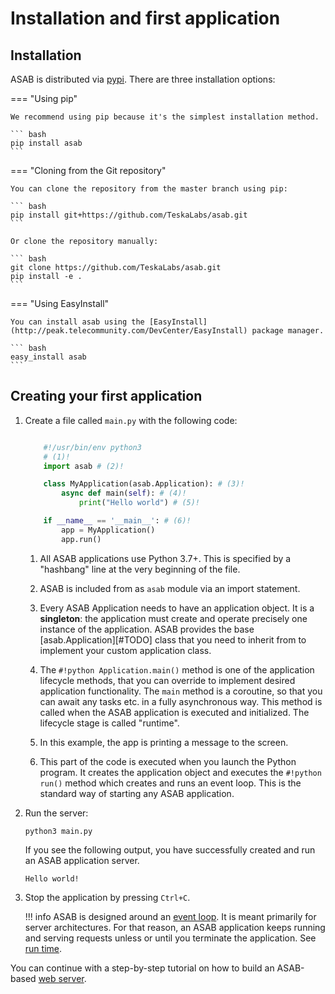 # Installation and first application

## Installation

ASAB is distributed via [pypi](https://pypi.org/project/asab/). There are three installation options:

=== "Using pip"

    We recommend using pip because it's the simplest installation method.

    ``` bash
    pip install asab
    ```

=== "Cloning from the Git repository"

    You can clone the repository from the master branch using pip:

    ``` bash
    pip install git+https://github.com/TeskaLabs/asab.git
    ```

    Or clone the repository manually:

    ``` bash
    git clone https://github.com/TeskaLabs/asab.git
    pip install -e .
    ```


=== "Using EasyInstall"

    You can install asab using the [EasyInstall](http://peak.telecommunity.com/DevCenter/EasyInstall) package manager.

    ``` bash
    easy_install asab
    ```

## Creating your first application

1.  Create a file called `main.py` with the following code:

        
    ``` python title="main.py" linenums="1"

        #!/usr/bin/env python3 
        # (1)!
        import asab # (2)!

        class MyApplication(asab.Application): # (3)!
            async def main(self): # (4)!
                print("Hello world") # (5)!

        if __name__ == '__main__': # (6)!
            app = MyApplication()
            app.run()
    ```

    1. All ASAB applications use Python 3.7+. This is specified by a "hashbang" line at the very beginning of the file.

    2. ASAB is included from as `asab` module via an import
    statement.

    3. Every ASAB Application needs to have an application object. It is a
    **singleton**: the application must create and operate
    precisely one instance of the application. ASAB provides the base
    [asab.Application][#TODO] class that you need to
    inherit from to implement your custom application class.

    4. The `#!python Application.main()` method is one of
    the application lifecycle methods, that you can override to implement
    desired application functionality. The `main` method is a
    coroutine, so that you can await any tasks etc. in a fully asynchronous
    way. This method is called when the ASAB application is executed and
    initialized. The lifecycle stage is called "runtime".

    5. In this example, the app is printing a message to the screen.

    6. This part of the code is executed when you launch the Python program.
    It creates the application object and executes the `#!python run()` method which creates and runs an event loop. 
    This is the standard way of starting any ASAB application.


2.  Run the server:

    ``` shell
    python3 main.py
    ```

    If you see the following output, you have successfully created and run an ASAB application server.

    ```
    Hello world!
    ```


3.  Stop the application by pressing `Ctrl+C`.

    !!! info
        ASAB is designed around an [event loop](https://en.wikipedia.org/wiki/Event_loop). It is meant primarily
        for server architectures. For that reason, an ASAB application keeps running and serving requests unless or until you terminate the application. See [run time](../../reference/application/#run-time).

You can continue with a step-by-step tutorial on how to build an ASAB-based [web server](./web_server.md).
